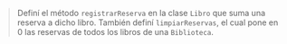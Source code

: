 <img src="http://www.plantuml.com/plantuml/png/TP51JyCm38Nl_HLMJjbO3rmBGXjmx0b-GTP6bQKiGR4x2I7-EsiwLowmwyjxdv-TFR7BF9v2rU8n9xCriArhCFS6dl4OCB7lN0EcIv7HHs-ggWkEIBt2LmLGGvZor42Bn8y5zZJhgNC1UzStyCuPut1HxtJSBWuGo-vAkmY7dDsdOcvAVF3SIifkbXoKHrAFYYwcoNvEs2-WCgfGT7SXpKMihFUdZwO5F7sWos-UV3uxiilZjvojXAuNO-Gn9AbL93TooYkbSv6dzgzUg0rWv39kXjaRbjrCUv2rPTyNPLSz1Kh_EMxD-7tBmpHHVOWGYmvsjTugc_s0n7cvdJxTtiT-F8KV" alt="" width="auto" height="auto">

> Definí el método `registrarReserva` en la clase `Libro` que suma una reserva a dicho libro.
> También definí `limpiarReservas`, el cual pone en 0 las reservas de todos los libros de una `Biblioteca`.